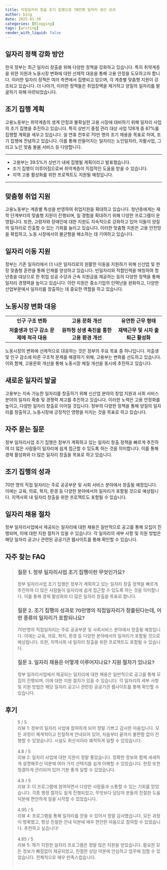 ```yaml
---
title: 직접일자리 창출 조기 집행으로 70만명 일자리 생산 성과
author: bing
date: 2025-01-30
categories: [Blogging]
tags: [writing]
render_with_liquid: false
---
```



<h2 id='일자리 정책 강화 방안'>일자리 정책 강화 방안</h2>

<p>한국 정부는 최근 일자리 창출을 위해 다양한 정책을 강화하고 있습니다. 특히 취약계층을 위한 지원과 노동시장 변화에 대한 선제적 대응을 통해 고용 안정을 도모하고자 합니다. 이러한 일자리 정책은 여러 측면에서 집행되고 있으며, 각 계층별 맞춤형 지원이 강조되고 있습니다. 더 나아가, 이러한 정책들은 취업장벽을 제거하고 양질의 일자리를 발굴하기 위해 마련되었습니다.</p>

<h2 id='조기 집행 계획'>조기 집행 계획</h2>

<p>고용노동부는 취약계층의 생계 안정과 불확실한 고용 시장에 대비하기 위해 일자리 사업의 조기 집행을 추진하고 있습니다. 특히 상반기 중점 관리 대상 사업 128개 중 67%를 집행할 계획을 세우고 있습니다. 설 연휴 전후로 70만 명의 조기 채용을 목표로 하여, 조기 집행에 전념하고 있습니다. 이를 통해 만들어지는 일자리는 노인일자리, 자활사업, 그리고 노인 맞춤 돌봄 서비스 등 다양합니다.</p>

<hr />

<ul>
    <li>고용부는 39.5%가 상반기 내에 집행될 계획이라고 발표했습니다.</li>
    <li>조기 집행이 이루어짐으로써 취약계층이 직접적인 도움을 받을 수 있습니다.</li>
    <li>지역 고용 활성화를 위한 프로젝트도 지원될 예정입니다.</li>
</ul>

<hr />

<h2 id='맞춤형 취업 지원'>맞춤형 취업 지원</h2>

<p>고용노동부는 계층별 특성을 반영하여 취업지원을 확대하고 있습니다. 청년층에게는 재학 단계부터의 맞춤형 지원이 진행되며, 일 경험을 확대하기 위해 다양한 프로그램이 운영됩니다. 또한, 고령자와 장애인에 대한 지원도 지속적으로 강화하고 있어 이들이 양질의 일자리로 진출할 수 있는 기회를 늘리고 있습니다. 이러한 맞춤형 지원은 고용 안전망을 확립하고, 노동 시장에서의 불균형을 해소하는 데 기여하고 있습니다.</p>

<h2 id='일자리 이동 지원'>일자리 이동 지원</h2>

<p>정부는 기존 일자리에서 더 나은 일자리로의 원활한 이동을 지원하기 위해 신산업 및 현장 맞춤형 훈련을 통해 인재를 양성하고 있습니다. 빈일자리와 적합인력을 매칭하여 청년층을 대상으로 한 취업 성공 수당과 근속 지원금을 제공하는 등의 다양한 정책을 통해 일자리 경쟁력을 높이고 있습니다. 이런 지원은 중소기업의 인력난을 완화하고, 다양한 산업부문에서 일자리를 창출하는 데 중요한 역할을 하고 있습니다.</p>

<h2 id='노동시장 변화 대응'>노동시장 변화 대응</h2>

<table>
    <tr>
        <td style="text-align: center; height: 17px;"><b>인구 구조 변화</b></td>
        <td style="text-align: center; height: 17px;"><b>고용 문화 개선</b></td>
        <td style="text-align: center; height: 17px;"><b>유연한 근무 형태</b></td>
    </tr>
    <tr>
        <td style="text-align: center; height: 17px;"><b>저출생과 인구 감소 문제에 적극 대응</b></td>
        <td style="text-align: center; height: 17px;"><b>원하청 상생 촉진을 통한 고용 환경 개선</b></td>
        <td style="text-align: center; height: 17px;"><b>재택근무 및 시차 출퇴근 활성화</b></td>
    </tr>
</table>

<p>노동시장의 변화에 선제적으로 대응하는 것은 정부의 주요 목표 중 하나입니다. 저출생 및 인구 감소에 따른 구조적 문제를 해결하기 위해, 고용부는 변화를 선도하고 있습니다. 이와 함께, 고용문화 개선을 통해 노동시장 체질 개선을 동시에 추진하고 있습니다.</p>

<h2 id='새로운 일자리 발굴'>새로운 일자리 발굴</h2>

<p>고용부는 지속 가능한 일자리를 창출하기 위해 신산업 분야의 창업 지원과 사회 서비스 분야의 일자리 확충 및 경쟁력 제고를 추진하고 있습니다. 이러한 노력은 고용 안정화를 높이고, 다양한 일자리 창출로 이어질 것입니다. 정부의 다양한 정책을 통해 양질의 일자리를 창출하고, 노동시장에 긍정적인 영향을 미치는 것을 목표로 하고 있습니다.</p>

<h2 id='자주 묻는 질문'>자주 묻는 질문</h2>

<p>정부 일자리사업 조기 집행은 정부가 계획하고 있는 일자리 창출 정책을 빠르게 추진하여 더 많은 사람들이 일자리에 쉽게 접근할 수 있도록 하는 것을 의미합니다. 이를 통해 경제 활성화와 더 많은 일자리 창출을 목표로 하고 있습니다.</p>

<h2 id='조기 집행의 성과'>조기 집행의 성과</h2>

<p>70만 명의 직접 일자리는 주로 공공부문 및 사회 서비스 분야에서 창출될 예정입니다. 이에는 교육, 의료, 복지, 환경 등 다양한 분야에서의 일자리가 포함될 것으로 예상됩니다. 지역사회 내 일자리 창출을 위한 프로젝트도 포함될 수 있습니다.</p>

<h2 id='일자리 채용 절차'>일자리 채용 절차</h2>

<p>정부 일자리사업에서 제공되는 일자리에 대한 채용은 일반적으로 공고를 통해 모집이 진행되며, 이에 대한 지원 절차가 있을 수 있습니다. 각 일자리의 세부 사항 및 지원 방법은 해당 일자리 공고나 관련된 공공기관 웹사이트를 통해 확인할 수 있습니다.</p>


<h2 id='자주_찾는_FAQ'>자주 찾는 FAQ</h2>
<div itemscope="" itemtype="https://schema.org/FAQPage">
<blockquote>
<div itemscope="" itemprop="mainEntity" itemtype="https://schema.org/Question">
<h3 itemprop="name">질문 1. 정부 일자리사업 조기 집행이란 무엇인가요?</h3>
<div itemscope="" itemprop="acceptedAnswer" itemtype="https://schema.org/Answer">
<span itemprop="text">
<p>정부 일자리사업 조기 집행은 정부가 계획하고 있는 일자리 창출 정책을 빠르게 추진하여 더 많은 사람들이 일자리에 쉽게 접근할 수 있도록 하는 것을 의미합니다. 이를 통해 경제 활성화와 더 많은 일자리 창출을 목표로 합니다.</p>
</span>
</div>
</div>
<div itemscope="" itemprop="mainEntity" itemtype="https://schema.org/Question">
<h3 itemprop="name">질문 2. 조기 집행의 성과로 70만명의 직접일자리가 창출된다는데, 어떤 종류의 일자리가 포함되나요?</h3>
<div itemscope="" itemprop="acceptedAnswer" itemtype="https://schema.org/Answer">
<span itemprop="text">
<p>70만명의 직접일자리는 주로 공공부문 및 사회서비스 분야에서 창출될 예정입니다. 이에는 교육, 의료, 복지, 환경 등 다양한 분야에서의 일자리가 포함될 것으로 예상됩니다. 또한, 지역사회 내 일자리 창출을 위한 프로젝트도 포함될 수 있습니다.</p>
</span>
</div>
</div>
<div itemscope="" itemprop="mainEntity" itemtype="https://schema.org/Question">
<h3 itemprop="name">질문 3. 일자리 채용은 어떻게 이루어지나요? 지원 절차가 있나요?</h3>
<div itemscope="" itemprop="acceptedAnswer" itemtype="https://schema.org/Answer">
<span itemprop="text">
<p>정부 일자리사업에서 제공되는 일자리에 대한 채용은 일반적으로 공고를 통해 모집이 진행되며, 이에 대한 지원 절차가 있을 수 있습니다. 각 일자리의 세부 사항 및 지원 방법은 해당 일자리 공고나 관련된 공공기관 웹사이트를 통해 확인할 수 있습니다.</p>
</span>
</div>
</div>
</blockquote>
</div>
<h2 id='후기'>후기</h2>
<div itemscope itemtype="https://schema.org/Product">
  <blockquote>
  <div itemprop="review" itemscope itemtype="https://schema.org/Review">
      <div itemprop="reviewRating" itemscope itemtype="https://schema.org/Rating"> <span itemprop="ratingValue">5</span> / <span itemprop="bestRating">5</span> </div>
      <span itemprop="reviewBody">리뷰 1: 정부의 일자리 사업에 참여하게 되어 정말 기쁘고 감사한 마음입니다. 모든 과정이 체계적이고 친절하게 안내되어 있어, 처음부터 끝까지 불편함 없이 진행할 수 있었습니다. 시설도 최신식이라 쾌적하게 일할 수 있었습니다.</span>
  </div>
  <br>
  <div itemprop="review" itemscope itemtype="https://schema.org/Review">
      <div itemprop="reviewRating" itemscope itemtype="https://schema.org/Rating"> <span itemprop="ratingValue">4.8</span> / <span itemprop="bestRating">5</span> </div>
      <span itemprop="reviewBody">리뷰 2: 일자리 사업에 대한 지원이 정말 좋았습니다. 정확한 정보와 함께 세세하게 설명해주신 덕분에 여러 가지 선택지를 쉽게 이해할 수 있었습니다. 현장 또한 청결하게 관리되어 있어 기분 좋게 일할 수 있었습니다.</span>
  </div>
  <br>
  <div itemprop="review" itemscope itemtype="https://schema.org/Review">
      <div itemprop="reviewRating" itemscope itemtype="https://schema.org/Rating"> <span itemprop="ratingValue">4.9</span> / <span itemprop="bestRating">5</span> </div>
      <span itemprop="reviewBody">리뷰 3: 이 프로그램에 참여하면서 다양한 사람들과 소통할 수 있는 기회를 얻었습니다. 각종 행정 절차도 쉽게 진행되었고, 무엇보다 담당자 분들의 친절한 도움 덕분에 편안하게 일을 시작할 수 있었습니다.</span>
  </div>
  <br>
  <div itemprop="review" itemscope itemtype="https://schema.org/Review">
      <div itemprop="reviewRating" itemscope itemtype="https://schema.org/Rating"> <span itemprop="ratingValue">4.95</span> / <span itemprop="bestRating">5</span> </div>
      <span itemprop="reviewBody">리뷰 4: 프로그램을 통해 일자리를 얻을 수 있어서 정말 감사했습니다. 모든 과정이 명확했고, 항상 친절한 안내 덕분에 매우 편안한 마음으로 참여할 수 있었습니다. 추천하고 싶습니다!</span>
  </div>
  <br>
  <div itemprop="review" itemscope itemtype="https://schema.org/Review">
      <div itemprop="reviewRating" itemscope itemtype="https://schema.org/Rating"> <span itemprop="ratingValue">4.85</span> / <span itemprop="bestRating">5</span> </div>
      <span itemprop="reviewBody">리뷰 5: 제가 지원한 일자리 프로그램은 정말 많은 지원을 받았습니다. 필요한 모든 정보가 빠짐없이 제공되었고, 친절한 상담 덕분에 안심하고 업무에 임할 수 있었습니다. 전체적으로 매우 만족스럽습니다.</span>
  </div>
  <br>
  </blockquote>
</div>
